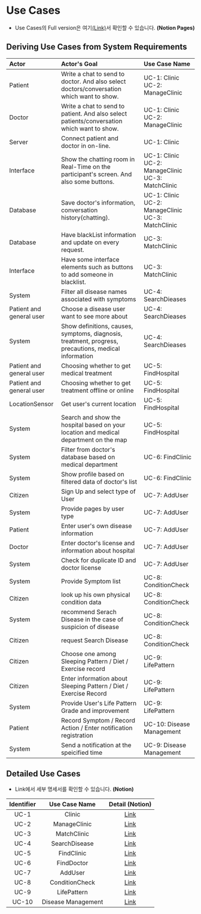 # Use Cases
- Use Cases의 Full version은 여기[(Link)](https://www.notion.so/b77ac0d510e24f19b4473dbf6c786e0a?v=7ab95d34d295457bba9eb7007ecbe7ea)서 확인할 수 있습니다. **(Notion Pages)**

## Deriving Use Cases from System Requirements
| **Actor**                | **Actor's Goal**                                                                                     | **Use Case Name**                                       |
| :----------------------- | :--------------------------------------------------------------------------------------------------- | :------------------------------------------------------ |
| Patient                  | Write a chat to send to doctor. And also select doctors/conversation which want to show.             | UC-1: Clinic<br>UC-2: ManageClinic                      |
| Doctor                   | Write a chat to send to patient. And also select patients/conversation which want to show.           | UC-1: Clinic<br>UC-2: ManageClinic                      |
| Server                   | Connect patient and doctor in on-line.                                                               | UC-1: Clinic                                            |
| Interface                | Show the chatting room in Real-Time on the participant's screen. And also some buttons.              | UC-1: Clinic<br>UC-2: ManageClinic<br>UC-3: MatchClinic |
| Database                 | Save doctor's information, conversation history(chatting).                                           | UC-1: Clinic<br>UC-2: ManageClinic<br>UC-3: MatchClinic |
| Database                 | Have blackList information and update on every request.                                              | UC-3: MatchClinic                                       |
| Interface                | Have some interface elements such as buttons to add someone in blacklist.                            | UC-3: MatchClinic                                       |
| System                   | Filter all disease names associated with symptoms                                                    | UC-4: SearchDieases                                     |
| Patient and general user | Choose a disease user want to see more about                                                         | UC-4: SearchDieases                                     |
| System                   | Show definitions, causes, symptoms, diagnosis, treatment, progress, precautions, medical information | UC-4: SearchDieases                                     |
| Patient and general user | Choosing whether to get medical treatment                                                            | UC-5: FindHospital                                      |
| Patient and general user | Choosing whether to get treatment offline or online                                                  | UC-5: FindHospital                                      |
| LocationSensor           | Get user's current location                                                                          | UC-5: FindHospital                                      |
| System                   | Search and show the hospital based on your location and medical department on the map                | UC-5: FindHospital                                      |
| System                   | Filter from doctor's database based on medical department                                            | UC-6: FindClinic                                        |
| System                   | Show profile based on filtered data of doctor's list                                                 | UC-6: FindClinic                                        |
| Citizen                  | Sign Up and select type of User                                                                      | UC-7: AddUser                                           |
| System                   | Provide pages by user type                                                                           | UC-7: AddUser                                           |
| Patient                  | Enter user's own disease information                                                                 | UC-7: AddUser                                           |
| Doctor                   | Enter doctor's license and information about hospital                                                | UC-7: AddUser                                           |
| System                   | Check for duplicate ID and doctor license                                                            | UC-7: AddUser                                           |
| System                   | Provide Symptom list                                                                                 | UC-8: ConditionCheck                                    |
| Citizen                  | look up his own physical condition data                                                              | UC-8: ConditionCheck                                    |
| System                   | recommend Serach Disease in the case of suspicion of disease                                         | UC-8: ConditionCheck                                    |
| Citizen                  | request Search Disease                                                                               | UC-8: ConditionCheck                                    |
| Citizen                  | Choose one among Sleeping Pattern / Diet / Exercise record                                           | UC-9: LifePattern                                       |
| Citizen                  | Enter information about Sleeping Pattern / Diet / Exercise Record                                    | UC-9: LifePattern                                       |
| System                   | Provide User's Life Pattern Grade and improvement                                                    | UC-9: LifePattern                                       |
| Patient                  | Record Symptom / Record Action / Enter notification registration                                     | UC-10: Disease Management                               |
| System                   | Send a notification at the speicified time                                                           | UC-9: Disease Management                                |

## Detailed Use Cases
- Link에서 세부 명세서를 확인할 수 있습니다. **(Notion)**

| **Identifier** | **Use Case Name** | **Detail (Notion)** |
|:--------:|:--------:|:--------:|
| UC-1 | Clinic | [Link](https://www.notion.so/Use-Case-UC-1-901ddf7bf72f42e3aa2fa094bcda7cc5) |
| UC-2 | ManageClinic | [Link](https://www.notion.so/Use-Case-UC-2-a2452e49b2a34dd796fcd8ae861e914e) |
| UC-3 | MatchClinic | [Link](https://www.notion.so/Use-Case-UC-3-f31e0eb76ca6432abe1b659710da98ef) |
| UC-4 | SearchDisease | [Link](https://www.notion.so/Use-Case-UC-4-3b448dfa06234f00adc5bf24c8ebd43b) |
| UC-5 | FindClinic | [Link](https://www.notion.so/Use-Case-UC-5-e8b8f8d4acf74f3495e8d751db21afe7) |
| UC-6 | FindDoctor | [Link](https://www.notion.so/Use-Case-UC-6-2736728fdc024b8dbfdaefb5a84cf303) |
| UC-7 | AddUser | [Link](https://www.notion.so/Use-Case-UC-7-f7c541dca1e34b079b60b5ebebdad7bc) |
| UC-8 | ConditionCheck | [Link](https://www.notion.so/Use-Case-UC-8-366ab650995b499f906f8496a8c98921) |
| UC-9 | LifePattern | [Link](https://www.notion.so/Use-Case-UC-9-564e91bf8d774b31b7af002f9e10a9e9) |
| UC-10 | Disease Management | [Link](https://www.notion.so/Use-Case-UC-10-1155141a58e24cbdb2a00bab93926d18) |
